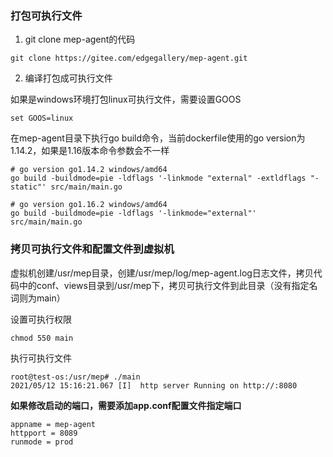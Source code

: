 ### 打包可执行文件
1. git clone mep-agent的代码

```
git clone https://gitee.com/edgegallery/mep-agent.git
```
2. 编译打包成可执行文件

如果是windows环境打包linux可执行文件，需要设置GOOS

```
set GOOS=linux
```
在mep-agent目录下执行go build命令，当前dockerfile使用的go version为1.14.2，如果是1.16版本命令参数会不一样
```
# go version go1.14.2 windows/amd64
go build -buildmode=pie -ldflags '-linkmode "external" -extldflags "-static"' src/main/main.go

# go version go1.16.2 windows/amd64
go build -buildmode=pie -ldflags '-linkmode="external"' src/main/main.go
```

### 拷贝可执行文件和配置文件到虚拟机
虚拟机创建/usr/mep目录，创建/usr/mep/log/mep-agent.log日志文件，拷贝代码中的conf、views目录到/usr/mep下，拷贝可执行文件到此目录（没有指定名词则为main）

设置可执行权限

```
chmod 550 main
```
执行可执行文件

```
root@test-os:/usr/mep# ./main
2021/05/12 15:16:21.067 [I]  http server Running on http://:8080

```
**如果修改启动的端口，需要添加app.conf配置文件指定端口**

```
appname = mep-agent
httpport = 8089
runmode = prod
```



